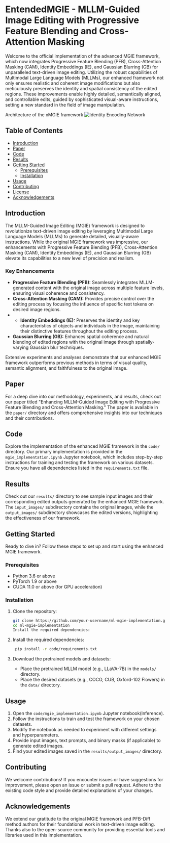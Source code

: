 # EntendedMGIE - MLLM-Guided Image Editing with Progressive Feature Blending and Cross-Attention Masking

Welcome to the official implementation of the advanced MGIE framework, which now integrates Progressive Feature Blending (PFB), Cross-Attention Masking (CAM), Identity Embeddings (IE), and Gaussian Blurring (GB) for unparalleled text-driven image editing. Utilizing the robust capabilities of Multimodal Large Language Models (MLLMs), our enhanced framework not only ensures realistic and coherent image modifications but also meticulously preserves the identity and spatial consistency of the edited regions. These improvements enable highly detailed, semantically aligned, and controllable edits, guided by sophisticated visual-aware instructions, setting a new standard in the field of image manipulation.

Architecture of the xMGIE framework ![Identity Encoding Network](https://github.com/Cardano-max/MGIE--ExtendedMGIE/assets/82231509/8dfaf342-377f-4f14-946a-9fa1d2d22b3e)


## Table of Contents

- [Introduction](#introduction)
- [Paper](#paper)
- [Code](#code)
- [Results](#results)
- [Getting Started](#getting-started)
  - [Prerequisites](#prerequisites)
  - [Installation](#installation)
- [Usage](#usage)
- [Contributing](#contributing)
- [License](#license)
- [Acknowledgements](#acknowledgements)

## Introduction

The MLLM-Guided Image Editing (MGIE) framework is designed to revolutionize text-driven image editing by leveraging Multimodal Large Language Models (MLLMs) to generate detailed, visually-aware instructions. While the original MGIE framework was impressive, our enhancements with Progressive Feature Blending (PFB), Cross-Attention Masking (CAM), Identity Embeddings (IE), and Gaussian Blurring (GB) elevate its capabilities to a new level of precision and realism.

### Key Enhancements

- **Progressive Feature Blending (PFB):** Seamlessly integrates MLLM-generated content with the original image across multiple feature levels, ensuring visual coherence and consistency.
- **Cross-Attention Masking (CAM):** Provides precise control over the editing process by focusing the influence of specific text tokens on desired image regions.
- - **Identity Embeddings (IE):** Preserves the identity and key characteristics of objects and individuals in the image, maintaining their distinctive features throughout the editing process.
- **Gaussian Blurring (GB):** Enhances spatial coherence and natural blending of edited regions with the original image through spatially-varying Gaussian blur techniques.

Extensive experiments and analyses demonstrate that our enhanced MGIE framework outperforms previous methods in terms of visual quality, semantic alignment, and faithfulness to the original image.

## Paper

For a deep dive into our methodology, experiments, and results, check out our paper titled "Enhancing MLLM-Guided Image Editing with Progressive Feature Blending and Cross-Attention Masking." The paper is available in the `paper/` directory and offers comprehensive insights into our techniques and their contributions.

## Code

Explore the implementation of the enhanced MGIE framework in the `code/` directory. Our primary implementation is provided in the `mgie_implementation.ipynb` Jupyter notebook, which includes step-by-step instructions for training and testing the framework on various datasets. Ensure you have all dependencies listed in the `requirements.txt` file.

## Results

Check out our `results/` directory to see sample input images and their corresponding edited outputs generated by the enhanced MGIE framework. The `input_images/` subdirectory contains the original images, while the `output_images/` subdirectory showcases the edited versions, highlighting the effectiveness of our framework.

## Getting Started

Ready to dive in? Follow these steps to set up and start using the enhanced MGIE framework.

### Prerequisites

- Python 3.6 or above
- PyTorch 1.9 or above
- CUDA 11.0 or above (for GPU acceleration)

### Installation

1. Clone the repository:

   ```bash
   git clone https://github.com/your-username/ml-mgie-implementation.git
   cd ml-mgie-implementation
   Install the required dependencies:


2. Install the required dependencies:

   ```bash
    pip install -r code/requirements.txt

3. Download the pretrained models and datasets:

   - Place the pretrained MLLM model (e.g., LLaVA-7B) in the `models/` directory.
   - Place the desired datasets (e.g., COCO, CUB, Oxford-102 Flowers) in the `data/` directory.

## Usage

1. Open the `code/mgie_implementation.ipynb` Jupyter notebook(Inference).
2. Follow the instructions to train and test the framework on your chosen datasets.
3. Modify the notebook as needed to experiment with different settings and hyperparameters.
4. Provide input images, text prompts, and binary masks (if applicable) to generate edited images.
5. Find your edited images saved in the `results/output_images/` directory.

## Contributing

We welcome contributions! If you encounter issues or have suggestions for improvement, please open an issue or submit a pull request. Adhere to the existing code style and provide detailed explanations of your changes.

## Acknowledgements

We extend our gratitude to the original MGIE framework and PFB-Diff method authors for their foundational work in text-driven image editing. Thanks also to the open-source community for providing essential tools and libraries used in this implementation.


